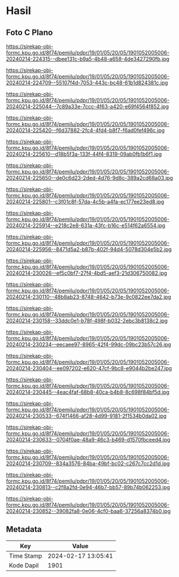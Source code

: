 # Hasil

## Foto C Plano

https://sirekap-obj-formc.kpu.go.id/8f74/pemilu/pdpr/19/01/05/20/05/1901052005006-20240214-224315--dbee131c-b9a5-4b48-a658-4de3427290fb.jpg

https://sirekap-obj-formc.kpu.go.id/8f74/pemilu/pdpr/19/01/05/20/05/1901052005006-20240214-224709--55107f4d-7053-443c-bc48-61b1d824381c.jpg

https://sirekap-obj-formc.kpu.go.id/8f74/pemilu/pdpr/19/01/05/20/05/1901052005006-20240214-225044--7c89a33e-7ccc-4f63-a420-e69f4564f852.jpg

https://sirekap-obj-formc.kpu.go.id/8f74/pemilu/pdpr/19/01/05/20/05/1901052005006-20240214-225420--f6d37882-2fc4-4fd4-b8f7-f6ad0fef496c.jpg

https://sirekap-obj-formc.kpu.go.id/8f74/pemilu/pdpr/19/01/05/20/05/1901052005006-20240214-225610--d18b5f3a-133f-44f4-8319-09ab0fb1b6f1.jpg

https://sirekap-obj-formc.kpu.go.id/8f74/pemilu/pdpr/19/01/05/20/05/1901052005006-20240214-225650--de0c6d23-2ded-4d76-9d8c-389a2cd68a03.jpg

https://sirekap-obj-formc.kpu.go.id/8f74/pemilu/pdpr/19/01/05/20/05/1901052005006-20240214-225801--c3f01c8f-57da-4c5b-a4fa-ec177ee23ed8.jpg

https://sirekap-obj-formc.kpu.go.id/8f74/pemilu/pdpr/19/01/05/20/05/1901052005006-20240214-225914--e218c2e8-631a-43fc-b16c-e514f62a6554.jpg

https://sirekap-obj-formc.kpu.go.id/8f74/pemilu/pdpr/19/01/05/20/05/1901052005006-20240214-225956--8471d5a2-b87b-402f-94d4-5078d304e5b2.jpg

https://sirekap-obj-formc.kpu.go.id/8f74/pemilu/pdpr/19/01/05/20/05/1901052005006-20240214-230026--ef5c0bf7-27f4-4bd5-aef3-21d306750082.jpg

https://sirekap-obj-formc.kpu.go.id/8f74/pemilu/pdpr/19/01/05/20/05/1901052005006-20240214-230110--48b8ab23-8748-4642-b73e-9c0822ee7da2.jpg

https://sirekap-obj-formc.kpu.go.id/8f74/pemilu/pdpr/19/01/05/20/05/1901052005006-20240214-230158--33ddc0e1-b78f-498f-b032-2ebc3b8138c2.jpg

https://sirekap-obj-formc.kpu.go.id/8f74/pemilu/pdpr/19/01/05/20/05/1901052005006-20240214-230234--eecaee97-8965-42f4-99dc-09bc23b57c26.jpg

https://sirekap-obj-formc.kpu.go.id/8f74/pemilu/pdpr/19/01/05/20/05/1901052005006-20240214-230404--ee097202-e620-47cf-9bc8-e9044b2be247.jpg

https://sirekap-obj-formc.kpu.go.id/8f74/pemilu/pdpr/19/01/05/20/05/1901052005006-20240214-230445--4eac4faf-68b8-40ca-b4b8-8c698f84bf5d.jpg

https://sirekap-obj-formc.kpu.go.id/8f74/pemilu/pdpr/19/01/05/20/05/1901052005006-20240214-230533--674f1466-af28-4d99-9181-2f1534b0da02.jpg

https://sirekap-obj-formc.kpu.go.id/8f74/pemilu/pdpr/19/01/05/20/05/1901052005006-20240214-230633--0704f0ae-48a9-46c3-b469-d1570fbceed4.jpg

https://sirekap-obj-formc.kpu.go.id/8f74/pemilu/pdpr/19/01/05/20/05/1901052005006-20240214-230709--834a3576-84ba-49bf-bc02-c267c7cc2d1d.jpg

https://sirekap-obj-formc.kpu.go.id/8f74/pemilu/pdpr/19/01/05/20/05/1901052005006-20240214-230813--c2f8a2fd-0e94-46b7-bb57-89b74b062253.jpg

https://sirekap-obj-formc.kpu.go.id/8f74/pemilu/pdpr/19/01/05/20/05/1901052005006-20240214-230852--39082fa8-0e06-4cf0-baa6-37256a8374b0.jpg


## Metadata

| Key        | Value               |
| ---------- | ------------------- |
| Time Stamp | 2024-02-17 13:05:41 |
| Kode Dapil | 1901                |



